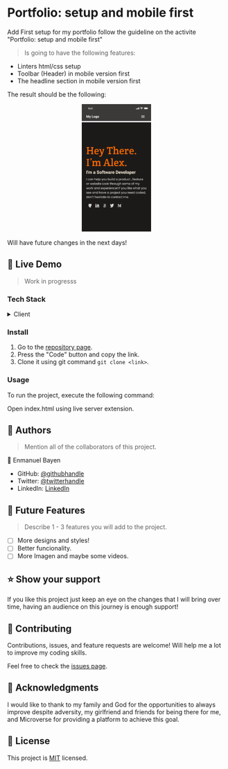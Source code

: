 # Portfolio: setup and mobile first

Add First setup for my portfolio follow the guideline on the activite "Portfolio: setup and mobile first" 

> Is going to have the following features: 

- Linters html/css setup
- Toolbar  (Header) in mobile version first
- The headline section in mobile version first

The result should be the following:

<div align="center">
 
  <img src="./appbar.png" alt="navegation_bar" width="160"  height="auto" /> <br/>
  <img src="./Headline.png" alt="content" width="160"  height="auto" />
  <br/>

</div>

Will have future changes in the next days! 

## 🚀 Live Demo <a name="live-demo"></a>

> Work in progresss 

### Tech Stack <a name="tech-stack"></a>

<details>
  <summary>Client</summary>
  <ul>
    <li><a href="https://reactjs.org/">HTML</a></li>
    <li><a href="https://reactjs.org/">CSS</a></li>
  </ul>
</details>

### Install

1. Go to the [repository page](https://github.com/enmanuelbayen/Portfolio/tree/main).
2. Press the "Code" button and copy the link.
3. Clone it using git command `git clone <link>`.

### Usage

To run the project, execute the following command:

Open index.html using live server extension.

## 👥 Authors <a name="authors"></a>

> Mention all of the collaborators of this project.

👤 Enmanuel Bayen

- GitHub: [@githubhandle](https://github.com/enmanuelbayen)
- Twitter: [@twitterhandle](https://twitter.com/EJbayen)
- LinkedIn: [LinkedIn](https://www.linkedin.com/in/enmanuel-bayen-torres-480906128/)

## 🔭 Future Features <a name="future-features"></a>

> Describe 1 - 3 features you will add to the project.

- [ ] More designs and styles!
- [ ] Better funcionality.
- [ ] More Imagen and maybe some videos.

## ⭐️ Show your support <a name="support"></a>


If you like this project just keep an eye on the changes that I will bring over time, having an audience on this journey is enough support!

## 🤝 Contributing <a name="contributing"></a>

Contributions, issues, and feature requests are welcome! Will help me a lot to improve my coding skills.

Feel free to check the [issues page](../../issues/).

## 🙏 Acknowledgments <a name="acknowledgements"></a>

I would like to thank to my family and God for the opportunities to always improve despite adversity, my girlfriend and friends for being there for me, and Microverse for providing a platform to achieve this goal.

## 📝 License <a name="license"></a>

This project is [MIT](./LICENSE) licensed.